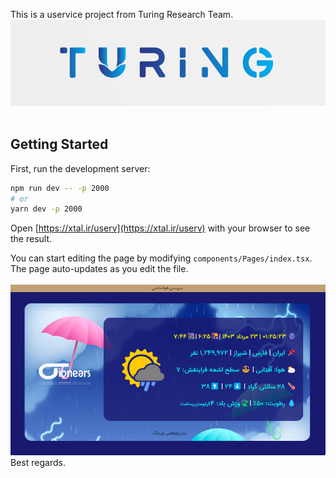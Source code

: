 This is a uservice project from Turing Research Team.
<img src="https://github.com/SMHSaadat/uweather/blob/master/turing.png"/>
<img src=""/>
## Getting Started

First, run the development server:

```bash
npm run dev -- -p 2000
# or
yarn dev -p 2000
```



Open [https://xtal.ir/userv](https://xtal.ir/userv) with your browser to see the result.

You can start editing the page by modifying `components/Pages/index.tsx`. The page auto-updates as you edit the file.
<br/>
<br/>
<img src="https://github.com/SMHSaadat/uweather/blob/master/mainpic.jpg" />
<br/>
Best regards.
<br/>
<br/>
<br/>
